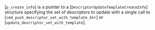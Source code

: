 [`p_create_info`] is a pointer to a
[`DescriptorUpdateTemplateCreateInfo`] structure specifying the set
of descriptors to update with a single call to
[`cmd_push_descriptor_set_with_template_khr`] or
[`update_descriptor_set_with_template`].